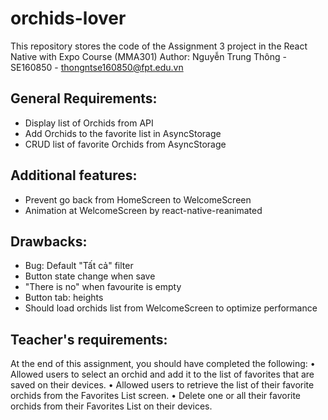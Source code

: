 # orchids-lover
This repository stores the code of the Assignment 3 project in the React Native with Expo Course (MMA301) 
Author: Nguyễn Trung Thông - SE160850 - thongntse160850@fpt.edu.vn

## General Requirements:
- Display list of Orchids from API
- Add Orchids to the favorite list in AsyncStorage
- CRUD list of favorite Orchids from AsyncStorage

## Additional features:
- Prevent go back from HomeScreen to WelcomeScreen
- Animation at WelcomeScreen by react-native-reanimated

## Drawbacks:
- Bug: Default "Tất cả" filter
- Button state change when save
- "There is no" when favourite is empty
- Button tab: heights
- Should load orchids list from WelcomeScreen to optimize performance

## Teacher's requirements:
At the end of this assignment, you should have completed the following:
• Allowed users to select an orchid and add it to the list of favorites that are saved on their 
devices.
• Allowed users to retrieve the list of their favorite orchids from the Favorites List screen.
• Delete one or all their favorite orchids from their Favorites List on their devices.
